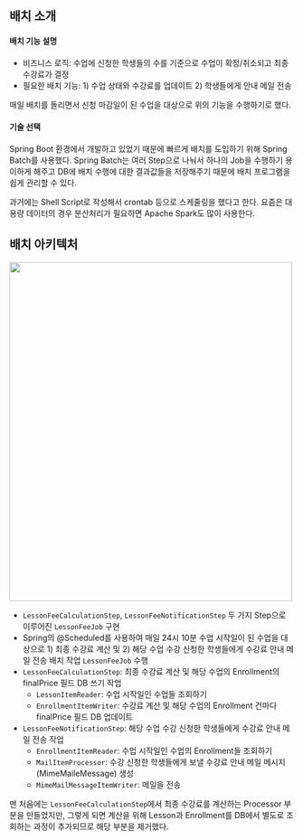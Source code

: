 ## 배치 소개
#### 배치 기능 설명
- 비즈니스 로직: 수업에 신청한 학생들의 수를 기준으로 수업이 확정/취소되고 최종 수강료가 결정
- 필요한 배치 기능: 1) 수업 상태와 수강료를 업데이트 2) 학생들에게 안내 메일 전송

매일 배치를 돌리면서 신청 마감일이 된 수업을 대상으로 위의 기능을 수행하기로 했다.

#### 기술 선택
Spring Boot 환경에서 개발하고 있었기 때문에 빠르게 배치를 도입하기 위해 Spring Batch를 사용했다. 
Spring Batch는 여러 Step으로 나눠서 하나의 Job을 수행하기 용이하게 해주고 DB에 배치 수행에 대한 결과값들을 저장해주기 때문에 배치 프로그램을 쉽게 관리할 수 있다. 

과거에는 Shell Script로 작성해서 crontab 등으로 스케줄링을 했다고 한다. 요즘은 대용량 데이터의 경우 분산처리가 필요하면 Apache Spark도 많이 사용한다.

## 배치 아키텍처 

<img src="https://github.com/user-attachments/assets/a32735ca-69e0-4f3d-aab2-96c94d6f3841" width="500" height="600"/>

- `LessonFeeCalculationStep`, `LessonFeeNotificationStep` 두 가지 Step으로 이루어진 `LessonFeeJob` 구현
- Spring의 @Scheduled를 사용하여 매일 24시 10분 수업 시작일이 된 수업을 대상으로 1) 최종 수강료 계산 및 2) 해당 수업 수강 신청한 학생들에게 수강료 안내 메일 전송 배치 작업 `LessonFeeJob` 수행
- `LessonFeeCalculationStep`: 최종 수강료 계산 및 해당 수업의 Enrollment의 finalPrice 필드 DB 쓰기 작업
  - `LessonItemReader`: 수업 시작일인 수업들 조회하기
  - `EnrollmentItemWriter`: 수강료 계산 및 해당 수업의 Enrollment 건마다 finalPrice 필드 DB 업데이트
- `LessonFeeNotificationStep`: 해당 수업 수강 신청한 학생들에게 수강료 안내 메일 전송 작업
  - `EnrollmentItemReader`: 수업 시작일인 수업의 Enrollment들 조회하기
  - `MailItemProcessor`: 수강 신청한 학생들에게 보낼 수강료 안내 메일 메시지(MimeMaileMessage) 생성
  - `MimeMailMessageItemWriter`: 메일을 전송
 
맨 처음에는 `LessonFeeCalculationStep`에서 최종 수강료를 계산하는 Processor 부분을 만들었지만, 그렇게 되면 계산을 위해 Lesson과 Enrollment를 DB에서 별도로 조회하는 과정이 추가되므로 해당 부분을 제거했다.

